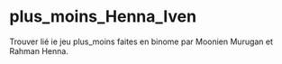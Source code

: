 # plus_moins_Henna_Iven
Trouver lié ie jeu plus_moins faites en binome par Moonien Murugan et Rahman Henna.
